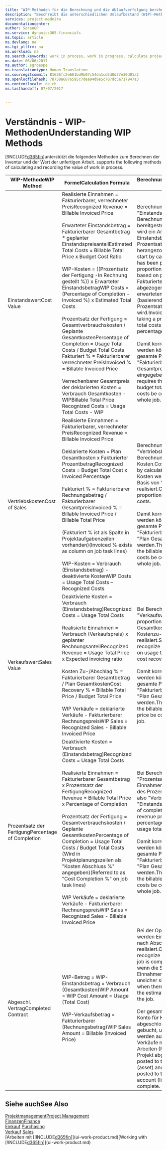 ```yaml
---
title: "WIP-Methoden für die Berechnung und die Ablaufverfolgung berchnen und aufzeichnen | Microsoft Docs."
description: "Beschreibt die unterschiedlichen Umlaufbestand (WIP)-Methoden, die verwendet werden können, um Finanzdaten für Projekte zu senden und zu überwachen, die im Umlaufbestand sind."
services: project-madeira
documentationcenter: 
author: SorenGP
ms.service: dynamics365-financials
ms.topic: article
ms.devlang: na
ms.tgt_pltfrm: na
ms.workload: na
ms.search.keywords: work in process, work in progress, calculate project WIP
ms.date: 06/06/2017
ms.author: sgroespe
ms.translationtype: Human Translation
ms.sourcegitcommit: 81636fc2e661bd9b07c54da1cd5d0d27e30d01a2
ms.openlocfilehash: 78758a6876595c7dea94d9e5c707dc5a717947a3
ms.contentlocale: de-ch
ms.lasthandoff: 07/07/2017


---
```

# <a name="understanding-wip-methods"></a><span data-ttu-id="96d9f-103">Verständnis - WIP-Methoden</span><span class="sxs-lookup"><span data-stu-id="96d9f-103">Understanding WIP Methods</span></span>
[!INCLUDE[d365fin](includes/d365fin_md.md)]<span data-ttu-id="96d9f-104">unterstützt die folgenden Methoden zum Berechnen der Inventur und der Wert der unfertigen Arbeit.</span><span class="sxs-lookup"><span data-stu-id="96d9f-104"> supports the following methods of calculating and recording the value of work in process.</span></span>

| <span data-ttu-id="96d9f-105">WIP-Methode</span><span class="sxs-lookup"><span data-stu-id="96d9f-105">WIP Method</span></span> | <span data-ttu-id="96d9f-106">Formel</span><span class="sxs-lookup"><span data-stu-id="96d9f-106">Calculation Formula</span></span> | <span data-ttu-id="96d9f-107">Berechnungsbeschreibung</span><span class="sxs-lookup"><span data-stu-id="96d9f-107">Calculation Description</span></span> |
| --- | --- | --- |
| <span data-ttu-id="96d9f-108">Einstandswert</span><span class="sxs-lookup"><span data-stu-id="96d9f-108">Cost Value</span></span> |<span data-ttu-id="96d9f-109">Realisierte Einnahmen = Fakturierbarer, verrechneter Preis</span><span class="sxs-lookup"><span data-stu-id="96d9f-109">Recognized Revenue = Billable Invoiced Price</span></span><br /><br /> <span data-ttu-id="96d9f-110">Erwarteter Einstandsbetrag = Fakturierbarer Gesamtbetrag * geplanter Einstandspreisanteil</span><span class="sxs-lookup"><span data-stu-id="96d9f-110">Estimated Total Costs = Billable Total Price x Budget Cost Ratio</span></span><br /><br /> <span data-ttu-id="96d9f-111">WIP-Kosten = \((Prozentsatz der Fertigung -In Rechnung gestellt %)\) x Erwarteter Einstandsbetrag</span><span class="sxs-lookup"><span data-stu-id="96d9f-111">WIP Costs = \(Percentage of Completion - Invoiced %\) x Estimated Total Costs</span></span><br /><br /> <span data-ttu-id="96d9f-112">Prozentsatz der Fertigung = Gesamtverbrauchskosten / Geplante Gesamtkosten</span><span class="sxs-lookup"><span data-stu-id="96d9f-112">Percentage of Completion = Usage Total Costs / Budget Total Costs</span></span><br /> <span data-ttu-id="96d9f-113">Fakturiert % = Fakturierbarer verrechneter Preis</span><span class="sxs-lookup"><span data-stu-id="96d9f-113">Invoiced % = Billable Invoiced Price</span></span><br /><br /> <span data-ttu-id="96d9f-114">Verrechenbarer Gesamtpreis der deklarierten Kosten = Verbrauch Gesamtkosten - WIP</span><span class="sxs-lookup"><span data-stu-id="96d9f-114">Billable Total Price Recognized Costs = Usage Total Costs - WIP</span></span> |<span data-ttu-id="96d9f-115">Berechnungen vom Typ "Einstandswert" beginnen mit der Berechnung des Werts dessen, was bereitgestellt wurde. Zu diesem Zweck wird ein Anteil des erwarteten Einstandsbetrags (basierend auf dem Prozentsatz der Fertigstellung) herangezogen.</span><span class="sxs-lookup"><span data-stu-id="96d9f-115">Cost value calculations start by calculating the value of what has been provided by taking a proportion of the estimated total costs based on percentage of completion.</span></span> <span data-ttu-id="96d9f-116">Fakturierte Einstandsbeträge werden abgezogen, indem ein Anteil des erwarteten Einstandsbetrags (basierend auf dem fakturierten Prozentsatz) herangezogen wird.</span><span class="sxs-lookup"><span data-stu-id="96d9f-116">Invoiced costs are subtracted by taking a proportion of the estimated total costs based on the invoiced percentage.</span></span><br /><br /> <span data-ttu-id="96d9f-117">Damit korrekte Ergebnisse erzielt werden können, müssen für das gesamte Projekt Werte für "Fakturierbarer Gesamtbetrag", "Plan Gesamtpreis" und "Plan Gesamtkosten" eingegeben werden.</span><span class="sxs-lookup"><span data-stu-id="96d9f-117">This calculation requires that the billable total price, budget total price, and budget total costs be correctly entered for the whole job.</span></span> |
| <span data-ttu-id="96d9f-118">Vertriebskosten</span><span class="sxs-lookup"><span data-stu-id="96d9f-118">Cost of Sales</span></span> |<span data-ttu-id="96d9f-119">Realisierte Einnahmen = Fakturierbarer, verrechneter Preis</span><span class="sxs-lookup"><span data-stu-id="96d9f-119">Recognized Revenue = Billable Invoiced Price</span></span><br /><br /> <span data-ttu-id="96d9f-120">Deklarierte Kosten = Plan Gesamtkosten x Fakturierter Prozentbetrag</span><span class="sxs-lookup"><span data-stu-id="96d9f-120">Recognized Costs = Budget Total Cost x Invoiced Percentage</span></span><br /><br /> <span data-ttu-id="96d9f-121">Fakturiert % = Fakturierbarer Rechnungsbetrag / Fakturierbarer Gesamtpreis</span><span class="sxs-lookup"><span data-stu-id="96d9f-121">Invoiced % = Billable Invoiced Price / Billable Total Price</span></span><br /><br /> <span data-ttu-id="96d9f-122">\(Fakturiert % ist als Spalte in Projektaufgabenzeilen vorhanden\)</span><span class="sxs-lookup"><span data-stu-id="96d9f-122">\(Invoiced % exists as column on job task lines\)</span></span><br /><br /> <span data-ttu-id="96d9f-123">WIP-Kosten = Verbrauch (Einstandsbetrag) - deaktivierte Kosten</span><span class="sxs-lookup"><span data-stu-id="96d9f-123">WIP Costs = Usage Total Costs – Recognized Costs</span></span> |<span data-ttu-id="96d9f-124">Berechnungen vom Typ "Vertriebskosten" beginnen mit der Berechnung der deklarierten Kosten.</span><span class="sxs-lookup"><span data-stu-id="96d9f-124">Cost of sales calculations begin by calculating the recognized costs.</span></span> <span data-ttu-id="96d9f-125">Kosten werden proportional auf der Basis von "Plan Gesamtkosten" realisiert.</span><span class="sxs-lookup"><span data-stu-id="96d9f-125">Costs are recognized proportionally based on budget total costs.</span></span><br /><br /> <span data-ttu-id="96d9f-126">Damit korrekte Ergebnisse erzielt werden können, müssen für das gesamte Projekt Werte für "Fakturierbarer Gesamtbetrag" und "Plan Gesamtkosten" eingegeben werden.</span><span class="sxs-lookup"><span data-stu-id="96d9f-126">This calculation requires that the billable total price and budget total costs be correctly entered for the whole job.</span></span> |
| <span data-ttu-id="96d9f-127">Verkaufswert</span><span class="sxs-lookup"><span data-stu-id="96d9f-127">Sales Value</span></span> |<span data-ttu-id="96d9f-128">Deaktivierte Kosten = Verbrauch (Einstandsbetrag)</span><span class="sxs-lookup"><span data-stu-id="96d9f-128">Recognized Costs = Usage Total Costs</span></span><br /><br /> <span data-ttu-id="96d9f-129">Realisierte Einnahmen = Verbrauch (Verkaufspreis) x geplanter Rechnungsanteil</span><span class="sxs-lookup"><span data-stu-id="96d9f-129">Recognized Revenue = Usage Total Price x Expected invoicing ratio</span></span><br /><br /> <span data-ttu-id="96d9f-130">Kosten Zu-/Abschlag % = Fakturierbarer Gesamtbetrag / Plan Gesamtkosten</span><span class="sxs-lookup"><span data-stu-id="96d9f-130">Cost Recovery % = Billable Total Price / Budget Total Price</span></span><br /><br /> <span data-ttu-id="96d9f-131">WIP Verkäufe = deklarierte Verkäufe - Fakturierbarer Rechnungspreis</span><span class="sxs-lookup"><span data-stu-id="96d9f-131">WIP Sales = Recognized Sales - Billable Invoiced Price</span></span> |<span data-ttu-id="96d9f-132">Bei Berechnungen vom Typ "Verkaufswert" werden die Einnahmen proportional basierend auf "Verbrauch Gesamtkosten" und dem erwarteten Kostenzu-/-abschlagsanteil realisiert.</span><span class="sxs-lookup"><span data-stu-id="96d9f-132">Sales value calculations recognize revenue proportionally based on usage total costs and the expected cost recovery ratio.</span></span><br /><br /> <span data-ttu-id="96d9f-133">Damit korrekte Ergebnisse erzielt werden können, müssen für das gesamte Projekt Werte für "Fakturierbarer Gesamtbetrag" und "Plan Gesamtkosten" eingegeben werden.</span><span class="sxs-lookup"><span data-stu-id="96d9f-133">This calculation requires that the billable total price and budget total price be correctly entered for the whole job.</span></span> |
| <span data-ttu-id="96d9f-134">Prozentsatz der Fertigung</span><span class="sxs-lookup"><span data-stu-id="96d9f-134">Percentage of Completion</span></span> |<span data-ttu-id="96d9f-135">Deaktivierte Kosten = Verbrauch (Einstandsbetrag)</span><span class="sxs-lookup"><span data-stu-id="96d9f-135">Recognized Costs = Usage Total Costs</span></span><br /><br /> <span data-ttu-id="96d9f-136">Realisierte Einnahmen = Fakturierbarer Gesamtbetrag x Prozentsatz der Fertigung</span><span class="sxs-lookup"><span data-stu-id="96d9f-136">Recognized Revenue = Billable Total Price x Percentage of Completion</span></span><br /><br /> <span data-ttu-id="96d9f-137">Prozentsatz der Fertigung = Gesamtverbrauchskosten / Geplante Gesamtkosten</span><span class="sxs-lookup"><span data-stu-id="96d9f-137">Percentage of Completion = Usage Total Costs / Budget Total Costs</span></span><br /> <span data-ttu-id="96d9f-138">\(Wird in Projektplanungszeilen als "Kosten Abschluss %" angegeben\)</span><span class="sxs-lookup"><span data-stu-id="96d9f-138">\(Referred to as "Cost Completion %" on job task lines\)</span></span><br /><br /> <span data-ttu-id="96d9f-139">WIP Verkäufe = deklarierte Verkäufe - Fakturierbarer Rechnungspreis</span><span class="sxs-lookup"><span data-stu-id="96d9f-139">WIP Sales = Recognized Sales - Billable Invoiced Price</span></span> |<span data-ttu-id="96d9f-140">Bei Berechnungen vom Typ "Prozentsatz der Fertigung" werden Einnahmen proportional – auf der Basis des Prozentsatzes der Fertigstellung, also "Verbrauch" contra "Einstandspreis" – realisiert.</span><span class="sxs-lookup"><span data-stu-id="96d9f-140">Percentage of completion calculations recognize revenue proportionally based on the percentage of completion, that is, usage total costs vs. budget costs.</span></span><br /><br /> <span data-ttu-id="96d9f-141">Damit korrekte Ergebnisse erzielt werden können, müssen für das gesamte Projekt Werte für "Fakturierbarer Gesamtbetrag" und "Plan Gesamtkosten" eingegeben werden.</span><span class="sxs-lookup"><span data-stu-id="96d9f-141">This calculation requires that the billable total price and budget total costs be correctly entered for the whole job.</span></span> |
| <span data-ttu-id="96d9f-142">Abgeschl. Vertrag</span><span class="sxs-lookup"><span data-stu-id="96d9f-142">Completed Contract</span></span> |<span data-ttu-id="96d9f-143">WIP-Betrag = WIP-Einstandsbetrag = Verbrauch \(Gesamtkosten\)</span><span class="sxs-lookup"><span data-stu-id="96d9f-143">WIP Amount = WIP Cost Amount = Usage \(Total Cost\)</span></span><br /><br /> <span data-ttu-id="96d9f-144">WIP-Verkaufsbetrag = Fakturierbarer \(Rechnungsbetrag\)</span><span class="sxs-lookup"><span data-stu-id="96d9f-144">WIP Sales Amount = Billable \(Invoiced Price\)</span></span> |<span data-ttu-id="96d9f-145">Bei der Option "Abgeschl. Vertrag" werden Einnahmen und Kosten erst nach Abschluss des Projekts realisiert.</span><span class="sxs-lookup"><span data-stu-id="96d9f-145">Completed contract does not recognize revenue and costs until the job is complete.</span></span> <span data-ttu-id="96d9f-146">Dies kann nützlich sein, wenn die Schätzungen der Kosten und Einnahmen für das Projekt äusserst unsicher sind.</span><span class="sxs-lookup"><span data-stu-id="96d9f-146">You may want to do this when there is high uncertainty around the estimates of costs and revenue for the job.</span></span><br /><br /> <span data-ttu-id="96d9f-147">Der gesamte Verbrauch wird auf das Konto für Kosten nicht abgeschlossener Arbeiten \(Aktiva\) gebucht, und alle fakturierten Verkäufe werden auf das Konto für fakturierte Verkäufe nicht abgeschlossener Arbeiten \(Passiva\) gebucht, bis das Projekt abgeschlossen ist.</span><span class="sxs-lookup"><span data-stu-id="96d9f-147">All usage is posted to the WIP Costs account \(asset\) and all invoiced sales are posted to the WIP Invoiced Sales account \(liability\) until the job is complete.</span></span> |

## <a name="see-also"></a><span data-ttu-id="96d9f-148">Siehe auch</span><span class="sxs-lookup"><span data-stu-id="96d9f-148">See Also</span></span>
[<span data-ttu-id="96d9f-149">Projektmanagement</span><span class="sxs-lookup"><span data-stu-id="96d9f-149">Project Management</span></span>](projects-manage-projects.md)  
[<span data-ttu-id="96d9f-150">Finanzen</span><span class="sxs-lookup"><span data-stu-id="96d9f-150">Finance</span></span>](finance.md)  
<span data-ttu-id="96d9f-151">[Einkauf](purchasing-manage-purchasing.md)       </span><span class="sxs-lookup"><span data-stu-id="96d9f-151">[Purchasing](purchasing-manage-purchasing.md)       </span></span>  
<span data-ttu-id="96d9f-152">[Verkauf](sales-manage-sales.md)    </span><span class="sxs-lookup"><span data-stu-id="96d9f-152">[Sales](sales-manage-sales.md)    </span></span>  
<span data-ttu-id="96d9f-153">[Arbeiten mit [!INCLUDE[d365fin](includes/d365fin_md.md)]](ui-work-product.md)</span><span class="sxs-lookup"><span data-stu-id="96d9f-153">[Working with [!INCLUDE[d365fin](includes/d365fin_md.md)]](ui-work-product.md)</span></span>  

